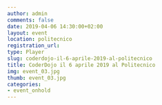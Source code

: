 ```yaml
---
author: admin
comments: false
date: 2019-04-06 14:30:00+02:00
layout: event
location: politecnico
registration_url: 
type: Player
slug: coderdojo-il-6-aprile-2019-al-politecnico
title: CoderDojo il 6 aprile 2019 al Politecnico
img: event_03.jpg
thumb: event_03.jpg
categories:
- event_onhold
---
```

